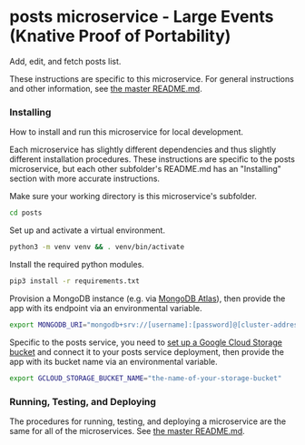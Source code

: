 # posts microservice - Large Events (Knative Proof of Portability)

Add, edit, and fetch posts list.

These instructions are specific to this microservice. For general instructions and other information, see [the master README.md](../README.md).

### Installing

How to install and run this microservice for local development.

Each microservice has slightly different dependencies and thus slightly different installation procedures. These instructions are specific to the posts microservice, but each other subfolder's README.md has an "Installing" section with more accurate instructions.

Make sure your working directory is this microservice's subfolder.

```sh
cd posts
```

Set up and activate a virtual environment.

```sh
python3 -m venv venv && . venv/bin/activate
```

Install the required python modules.

```sh
pip3 install -r requirements.txt
```

Provision a MongoDB instance (e.g. via [MongoDB Atlas](https://www.mongodb.com/cloud/atlas)), then provide the app with its endpoint via an environmental variable.

```sh
export MONGODB_URI="mongodb+srv://[username]:[password]@[cluster-address]"
```

Specific to the posts service, you need to [set up a Google Cloud Storage bucket](https://cloud.google.com/storage/docs/quickstart-console) and connect it to your posts service deployment, then provide the app with its bucket name via an environmental variable.
```sh
export GCLOUD_STORAGE_BUCKET_NAME="the-name-of-your-storage-bucket"
```

### Running, Testing, and Deploying

The procedures for running, testing, and deploying a microservice are the same for all of the microservices. See [the master README.md](../README.md).
